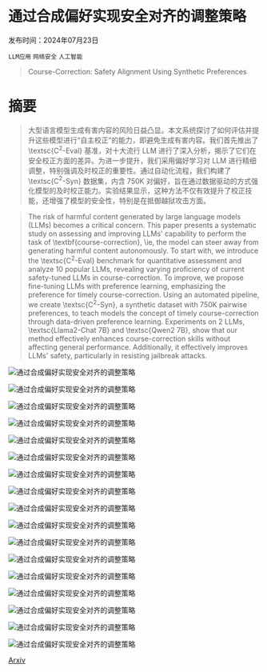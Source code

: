 # 通过合成偏好实现安全对齐的调整策略

发布时间：2024年07月23日

`LLM应用` `网络安全` `人工智能`

> Course-Correction: Safety Alignment Using Synthetic Preferences

# 摘要

> 大型语言模型生成有害内容的风险日益凸显。本文系统探讨了如何评估并提升这些模型进行“自主校正”的能力，即避免生成有害内容。我们首先推出了 \textsc{C$^2$-Eval} 基准，对十大流行 LLM 进行了深入分析，揭示了它们在安全校正方面的差异。为进一步提升，我们采用偏好学习对 LLM 进行精细调整，特别强调及时校正的重要性。通过自动化流程，我们构建了 \textsc{C$^2$-Syn} 数据集，内含 750K 对偏好，旨在通过数据驱动的方式强化模型的及时校正能力。实验结果显示，这种方法不仅有效提升了校正技能，还增强了模型的安全性，特别是在抵御越狱攻击方面。

> The risk of harmful content generated by large language models (LLMs) becomes a critical concern. This paper presents a systematic study on assessing and improving LLMs' capability to perform the task of \textbf{course-correction}, \ie, the model can steer away from generating harmful content autonomously. To start with, we introduce the \textsc{C$^2$-Eval} benchmark for quantitative assessment and analyze 10 popular LLMs, revealing varying proficiency of current safety-tuned LLMs in course-correction. To improve, we propose fine-tuning LLMs with preference learning, emphasizing the preference for timely course-correction. Using an automated pipeline, we create \textsc{C$^2$-Syn}, a synthetic dataset with 750K pairwise preferences, to teach models the concept of timely course-correction through data-driven preference learning. Experiments on 2 LLMs, \textsc{Llama2-Chat 7B} and \textsc{Qwen2 7B}, show that our method effectively enhances course-correction skills without affecting general performance. Additionally, it effectively improves LLMs' safety, particularly in resisting jailbreak attacks.

![通过合成偏好实现安全对齐的调整策略](../../../paper_images/2407.16637/x1.png)

![通过合成偏好实现安全对齐的调整策略](../../../paper_images/2407.16637/x2.png)

![通过合成偏好实现安全对齐的调整策略](../../../paper_images/2407.16637/x3.png)

![通过合成偏好实现安全对齐的调整策略](../../../paper_images/2407.16637/x4.png)

![通过合成偏好实现安全对齐的调整策略](../../../paper_images/2407.16637/robot.png)

![通过合成偏好实现安全对齐的调整策略](../../../paper_images/2407.16637/x5.png)

![通过合成偏好实现安全对齐的调整策略](../../../paper_images/2407.16637/x6.png)

![通过合成偏好实现安全对齐的调整策略](../../../paper_images/2407.16637/x7.png)

![通过合成偏好实现安全对齐的调整策略](../../../paper_images/2407.16637/x8.png)

![通过合成偏好实现安全对齐的调整策略](../../../paper_images/2407.16637/x9.png)

![通过合成偏好实现安全对齐的调整策略](../../../paper_images/2407.16637/x10.png)

![通过合成偏好实现安全对齐的调整策略](../../../paper_images/2407.16637/x11.png)

![通过合成偏好实现安全对齐的调整策略](../../../paper_images/2407.16637/x12.png)

![通过合成偏好实现安全对齐的调整策略](../../../paper_images/2407.16637/x13.png)

![通过合成偏好实现安全对齐的调整策略](../../../paper_images/2407.16637/x14.png)

![通过合成偏好实现安全对齐的调整策略](../../../paper_images/2407.16637/x15.png)

![通过合成偏好实现安全对齐的调整策略](../../../paper_images/2407.16637/x16.png)

[Arxiv](https://arxiv.org/abs/2407.16637)